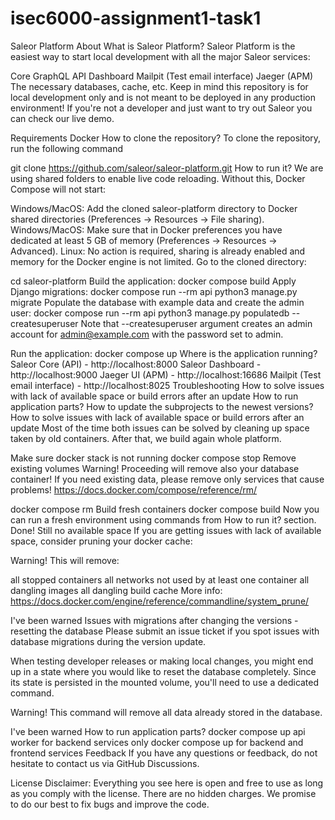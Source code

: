 # isec6000-assignment1-task1
Saleor Platform
About
What is Saleor Platform?
Saleor Platform is the easiest way to start local development with all the major Saleor services:

Core GraphQL API
Dashboard
Mailpit (Test email interface)
Jaeger (APM)
The necessary databases, cache, etc.
Keep in mind this repository is for local development only and is not meant to be deployed in any production environment! If you're not a developer and just want to try out Saleor you can check our live demo.

Requirements
Docker
How to clone the repository?
To clone the repository, run the following command

git clone https://github.com/saleor/saleor-platform.git
How to run it?
We are using shared folders to enable live code reloading. Without this, Docker Compose will not start:

Windows/MacOS: Add the cloned saleor-platform directory to Docker shared directories (Preferences -> Resources -> File sharing).
Windows/MacOS: Make sure that in Docker preferences you have dedicated at least 5 GB of memory (Preferences -> Resources -> Advanced).
Linux: No action is required, sharing is already enabled and memory for the Docker engine is not limited.
Go to the cloned directory:

cd saleor-platform
Build the application:
docker compose build
Apply Django migrations:
docker compose run --rm api python3 manage.py migrate
Populate the database with example data and create the admin user:
docker compose run --rm api python3 manage.py populatedb --createsuperuser
Note that --createsuperuser argument creates an admin account for admin@example.com with the password set to admin.

Run the application:
docker compose up
Where is the application running?
Saleor Core (API) - http://localhost:8000
Saleor Dashboard - http://localhost:9000
Jaeger UI (APM) - http://localhost:16686
Mailpit (Test email interface) - http://localhost:8025
Troubleshooting
How to solve issues with lack of available space or build errors after an update
How to run application parts?
How to update the subprojects to the newest versions?
How to solve issues with lack of available space or build errors after an update
Most of the time both issues can be solved by cleaning up space taken by old containers. After that, we build again whole platform.

Make sure docker stack is not running
docker compose stop
Remove existing volumes
Warning! Proceeding will remove also your database container! If you need existing data, please remove only services that cause problems! https://docs.docker.com/compose/reference/rm/

docker compose rm
Build fresh containers
docker compose build
Now you can run a fresh environment using commands from How to run it? section. Done!
Still no available space
If you are getting issues with lack of available space, consider pruning your docker cache:

Warning! This will remove:

all stopped containers
all networks not used by at least one container
all dangling images
all dangling build cache
More info: https://docs.docker.com/engine/reference/commandline/system_prune/

I've been warned
Issues with migrations after changing the versions - resetting the database
Please submit an issue ticket if you spot issues with database migrations during the version update.

When testing developer releases or making local changes, you might end up in a state where you would like to reset the database completely. Since its state is persisted in the mounted volume, you'll need to use a dedicated command.

Warning! This command will remove all data already stored in the database.

I've been warned
How to run application parts?
docker compose up api worker for backend services only
docker compose up for backend and frontend services
Feedback
If you have any questions or feedback, do not hesitate to contact us via GitHub Discussions.

License
Disclaimer: Everything you see here is open and free to use as long as you comply with the license. There are no hidden charges. We promise to do our best to fix bugs and improve the code.

